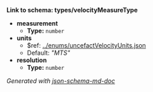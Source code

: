 <b id="typesvelocitymeasuretype">Link to schema: types/velocityMeasureType</b>

 - <b id="#types/velocityMeasureType/properties/measurement">measurement</b>
	 - **Type:** `number`
 - <b id="#types/velocityMeasureType/properties/units">units</b>
	 - &#36;ref: [../enums/uncefactVelocityUnits.json](#..enumsuncefactvelocityunits.json)
	 - Default: _"MTS"_
 - <b id="#types/velocityMeasureType/properties/resolution">resolution</b>
	 - **Type:** `number`

_Generated with [json-schema-md-doc](https://brianwendt.github.io/json-schema-md-doc/)_